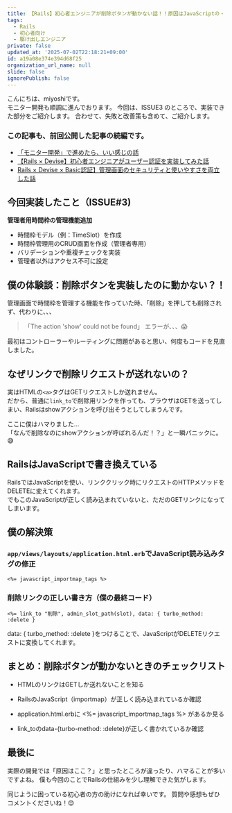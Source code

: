 ```yaml
---
title: 【Rails】初心者エンジニアが削除ボタンが動かない話！！原因はJavaScriptの・・
tags:
  - Rails
  - 初心者向け
  - 駆け出しエンジニア
private: false
updated_at: '2025-07-02T22:18:21+09:00'
id: a19a08e374e394d68f25
organization_url_name: null
slide: false
ignorePublish: false
---
```

こんにちは、miyoshiです。  
モニター開発も順調に進んでおります。
今回は、ISSUE3 のところで、実装できた部分をご紹介します。
合わせて、失敗と改善策も含めて、ご紹介します。


### この記事も、前回公開した記事の続編です。  
- [「モニター開発」で進めたら、いい感じの話](https://qiita.com/takumarider/items/6995a3bfef870a9eece7) 
- [【Rails × Devise】初心者エンジニアがユーザー認証を実装してみた話 ](https://qiita.com/takumarider/items/6ab1cc9c2109d7450052)
- [Rails × Devise × Basic認証】管理画面のセキュリティと使いやすさを両立した話
](https://qiita.com/takumarider/items/6c7565461a8ac531b84f)

## 今回実装したこと（ISSUE#3)
**管理者用時間枠の管理機能追加** 
- 時間枠モデル（例：TimeSlot）を作成
- 時間枠管理用のCRUD画面を作成（管理者専用）
- バリデーションや重複チェックを実装
- 管理者以外はアクセス不可に設定

## 僕の体験談：削除ボタンを実装したのに動かない？！

管理画面で時間枠を管理する機能を作っていた時、「削除」を押しても削除されず、代わりに、、、
>「The action 'show' could not be found」
エラーが、、、😱

最初はコントローラーやルーティングに問題があると思い、何度もコードを見直しました。 


## なぜリンクで削除リクエストが送れないの？

実はHTMLの`<a>`タグはGETリクエストしか送れません。  
だから、普通に`link_to`で削除用リンクを作っても、ブラウザはGETを送ってしまい、Railsはshowアクションを呼び出そうとしてしまうんです。

ここに僕はハマりました…  
「なんで削除なのにshowアクションが呼ばれるんだ！？」と一瞬パニックに。😅

## RailsはJavaScriptで書き換えている

RailsではJavaScriptを使い、リンククリック時にリクエストのHTTPメソッドをDELETEに変えてくれます。  
でもこのJavaScriptが正しく読み込まれていないと、ただのGETリンクになってしまいます。

## 僕の解決策

### `app/views/layouts/application.html.erb`でJavaScript読み込みタグの修正
```erb
<%= javascript_importmap_tags %>
```
### 削除リンクの正しい書き方（僕の最終コード）
```erb
<%= link_to "削除", admin_slot_path(slot), data: { turbo_method: :delete }
```
data: { turbo_method: :delete }をつけることで、JavaScriptがDELETEリクエストに変換してくれます。

## まとめ：削除ボタンが動かないときのチェックリスト
- HTMLのリンクはGETしか送れないことを知る

- RailsのJavaScript（importmap）が正しく読み込まれているか確認

- application.html.erbに <%= javascript_importmap_tags %> があるか見る

- link_toのdata-{turbo-method: :delete}が正しく書かれているか確認



## 最後に
実際の開発では「原因はここ？」と思ったところが違ったり、ハマることが多いですよね。
僕も今回のことでRailsの仕組みを少し理解できた気がします。

同じように困っている初心者の方の助けになれば幸いです。
質問や感想もぜひコメントくださいね！😊
